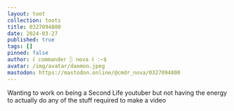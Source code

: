 ```yaml
---
layout: toot
collection: toots
title: 0327094800
date: 2024-03-27
published: true
tags: []
pinned: false
author: ⸸ commander ░ nova ⸸ :~$
avatar: /img/avatar/daemon.jpeg
mastodon: https://mastodon.online/@cmdr_nova/0327094800
---
```


Wanting to work on being a Second Life youtuber but not having the energy to actually do any of the stuff required to make a video
